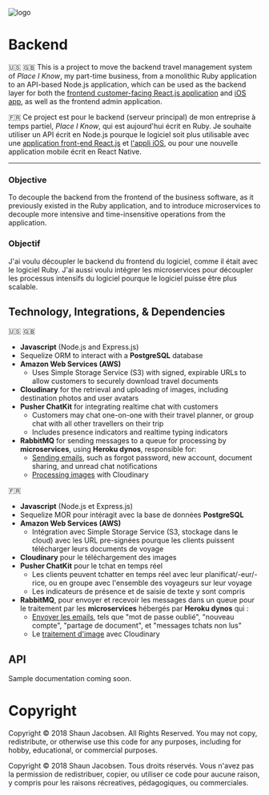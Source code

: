 ![logo](https://res.cloudinary.com/placeiknow/image/upload/c_scale,w_200/v1503588668/logo_shhvcy.png)
# Backend
:us: :uk:
This is a project to move the backend travel management system of _Place I Know_, my part-time business, from a monolithic Ruby application to an API-based Node.js application, which can be used as the backend layer for both the [frontend customer-facing React.js application](https://github.com/shaunjacobsen/place_i_know_frontend_v2) and [iOS app](https://itunes.apple.com/us/app/place-i-know/id1310882149?mt=8), as well as the frontend admin application.

:fr:
Ce project est pour le backend (serveur principal) de mon entreprise à temps partiel, _Place I Know_, qui est aujourd'hui écrit en Ruby. Je souhaite utiliser un API écrit en Node.js pourque le logiciel soit plus utilisable avec une [application front-end React.js](https://github.com/shaunjacobsen/place_i_know_frontend_v2) et [l'appli iOS](https://itunes.apple.com/us/app/place-i-know/id1310882149?mt=8), ou pour une nouvelle application mobile écrit en React Native.

---

### Objective
To decouple the backend from the frontend of the business software, as it previously existed in the Ruby application, and to introduce microservices to decouple more intensive and time-insensitive operations from the application.

### Objectif
J'ai voulu découpler le backend du frontend du logiciel, comme il était avec le logiciel Ruby. J'ai aussi voulu intégrer les microservices pour découpler les processus intensifs du logiciel pourque le logiciel puisse être plus scalable.

## Technology, Integrations, & Dependencies
:us: :uk:
- **Javascript** (Node.js and Express.js)
- Sequelize ORM to interact with a **PostgreSQL** database
- **Amazon Web Services (AWS)**
  - Uses Simple Storage Service (S3) with signed, expirable URLs to allow customers to securely download travel documents
- **Cloudinary** for the retrieval and uploading of images, including destination photos and user avatars
- **Pusher ChatKit** for integrating realtime chat with customers
  - Customers may chat one-on-one with their travel planner, or group chat with all other travellers on their trip
  - Includes presence indicators and realtime typing indicators
- **RabbitMQ** for sending messages to a queue for processing by **microservices**, using **Heroku dynos**, responsible for:
  - [Sending emails](https://github.com/shaunjacobsen/place_i_know_email_service), such as forgot password, new account, document sharing, and unread chat notifications
  - [Processing images](https://github.com/shaunjacobsen/place_i_know_image_service) with Cloudinary

:fr:
- **Javascript** (Node.js et Express.js)
- Sequelize MOR pour intéragit avec la base de données **PostgreSQL**
- **Amazon Web Services (AWS)**
  - Intégration avec Simple Storage Service (S3, stockage dans le cloud) avec les URL pre-signées pourque les clients puissent télécharger leurs documents de voyage
- **Cloudinary** pour le téléchargement des images
- **Pusher ChatKit** pour le tchat en temps réel
  - Les clients peuvent tchatter en temps réel avec leur planificat/-eur/-rice, ou en groupe avec l'ensemble des voyageurs sur leur voyage
  - Les indicateurs de présence et de saisie de texte y sont compris
- **RabbitMQ**, pour envoyer et recevoir les messages dans un queue pour le traitement par les **microservices** hébergés par **Heroku dynos** qui :
  - [Envoyer les emails](https://github.com/shaunjacobsen/place_i_know_email_service), tels que "mot de passe oublié", "nouveau compte", "partage de document", et "messages tchats non lus"
  - Le [traitement d'image](https://github.com/shaunjacobsen/place_i_know_image_service) avec Cloudinary

## API
Sample documentation coming soon.


# Copyright
Copyright © 2018 Shaun Jacobsen. All Rights Reserved.
You may not copy, redistribute, or otherwise use this code for any purposes, including for hobby, educational, or commercial purposes.

Copyright © 2018 Shaun Jacobsen. Tous droits réservés.
Vous n'avez pas la permission de redistribuer, copier, ou utiliser ce code pour aucune raison, y compris pour les raisons récreatives, pédagogiques, ou commerciales.